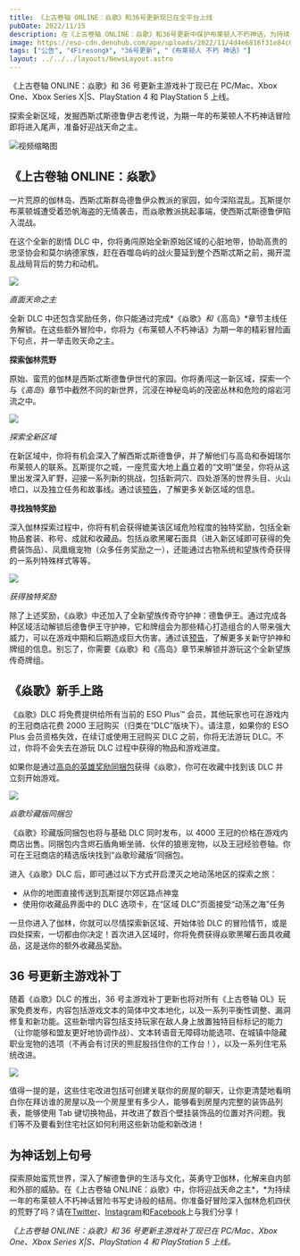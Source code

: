 ```yaml
---
title: 《上古卷轴 ONLINE：焱歌》和36号更新现已在全平台上线
pubDate: 2022/11/15
description: 在《上古卷轴 ONLINE：焱歌》和36号更新中保护布莱顿人不朽神话，为持续一年的冒险划上句号。
image: https://eso-cdn.denohub.com/ape/uploads/2022/11/4d4e6816f31e84c0e13b65e170059659.jpg
tags: ["公告", "《Firesong》", "36号更新", "《布莱顿人 不朽 神话》"]
layout: ../../../layouts/NewsLayout.astro
---
```


《上古卷轴 ONLINE：焱歌》和 36 号更新主游戏补丁现已在 PC/Mac、Xbox One、Xbox Series X|S、PlayStation 4 和 PlayStation 5
上线。

探索全新区域，发掘西斯忒斯德鲁伊古老传说，为期一年的布莱顿人不朽神话冒险即将进入尾声，准备好迎战天命之主。

![视频缩略图](https://i.ytimg.com/vi/f3EuYCPCIYk/maxresdefault.jpg)

## 《上古卷轴 ONLINE：焱歌》

一片荒原的伽林岛、西斯忒斯群岛德鲁伊众教派的家园，如今深陷混乱。瓦斯提尔布莱顿城遭受着恐帆海盗的无情袭击，而焱歌教派挑起事端，使西斯忒斯德鲁伊陷入混战。

在这个全新的剧情 DLC
中，你将勇闯原始全新原始区域的心脏地带，协助高贵的忠坚协会和莫尔纳德家族，赶在吞噬岛屿的战火蔓延到整个西斯忒斯之前，揭开混乱战局背后的势力和动机。

![](https://eso-cdn.denohub.com/ape/uploads/2022/09/2076660611d3aed5215287b697cda001.jpg)

_直面天命之主_

全新 DLC
中还包含奖励任务，你只能通过完成*《焱歌》_和_《高岛》*章节主线任务解锁。在这些额外冒险中，你将为《布莱顿人不朽神话》为期一年的精彩冒险画下句点，并一举击败天命之主。

**探索伽林荒野**

原始、蛮荒的伽林是西斯忒斯德鲁伊世代的家园。你将勇闯这一新区域，探索一个与《_高岛_》章节中截然不同的新世界，沉浸在神秘岛屿的茂密丛林和危险的熔岩河流之中。

![](https://eso-cdn.denohub.com/ape/uploads/2022/10/4a76830bb61fde86da3e693ee47a343f.jpg)

_探索全新区域_

在新区域中，你将有机会深入了解西斯忒斯德鲁伊，并了解他们与高岛和泰姆瑞尔布莱顿人的联系。瓦斯提尔之城，一座荒蛮大地上矗立着的“文明”堡垒，你将从这里出发深入旷野，迎接一系列新的挑战，包括新洞穴、四处游荡的世界头目、火山喷口，以及独立任务和故事线。通过该[预告](/news/post/63087)，了解更多关新区域的信息。

**寻找独特奖励**

深入伽林探索过程中，你将有机会获得媲美该区域危险程度的独特奖励，包括全新物品套装、称号、成就和收藏品。包括焱歌黑曜石面具（进入新区域即可获得的免费装饰品）、凤凰蛾宠物（众多任务奖励之一），还能通过古物系统和望族传奇获得的一系列特殊样式等等。

![](https://eso-cdn.denohub.com/ape/uploads/2022/11/86c91038e846ed1edc2dfad29024eb03.jpg)

_获得独特奖励_

除了上述奖励，《焱歌》中还加入了全新望族传奇守护神：德鲁伊王。通过完成各种区域活动解锁后德鲁伊王守护神，它和牌组会为那些精心打造组合的人带来强大威力，可以在游戏中期和后期造成巨大伤害。通过该[预告](/news/post/63009)，了解更多关新守护神和牌组的信息。别忘了，你需要《焱歌》和《高岛》章节来解锁并游玩这个全新望族传奇牌组。

## 《焱歌》新手上路

《焱歌》DLC 将免费提供给所有当前的 ESO Plus™ 会员，其他玩家也可在游戏内的王冠商店花费 2000
王冠购买（归类在“DLC”版块下）。请注意，如果你的 ESO Plus 会员资格失效，在续订或使用王冠购买 DLC 之前，你将无法游玩
DLC。不过，你将不会失去在游玩 DLC 过程中获得的物品和游戏进度。

如果你是通过[高岛的英雄奖励同捆包](/news/post/63067)获得《焱歌》，你可在收藏中找到该 DLC 并立刻开始游戏。

![](https://eso-cdn.denohub.com/ape/uploads/2022/11/f491aad23e3a7469ff2bc68eb58bdb9e.jpg)

_焱歌珍藏版同捆包_

《焱歌》珍藏版同捆包也将与基础 DLC 同时发布，以 4000
王冠的价格在游戏内商店出售。同捆包内含烬石盾角蜥坐骑、伙伴的狼崽宠物，以及王冠经验卷轴。你可在王冠商店的精选版块找到“焱歌珍藏版”同捆包。

进入《焱歌》DLC 后，即可通过以下方式开启湮灭之地动荡地区的探索之旅：

- 从你的地图直接传送到瓦斯提尔郊区路点神龛
- 使用你收藏品界面中的 DLC 选项卡，在“区域 DLC”页面接受“动荡之海”任务

一旦你进入了伽林，你就可以尽情探索新区域、开始体验 DLC
的冒险情节，或是四处探索，一切都由你决定！首次进入区域时，你将免费获得焱歌黑曜石面具收藏品，这是送你的额外收藏品奖励。

## 36 号更新主游戏补丁

随着《焱歌》DLC 的推出，36 号主游戏补丁更新也将对所有《上古卷轴
OL》玩家免费发布，内容包括游戏文本的简体中文本地化，以及一系列平衡性调整、漏洞修复和新功能。这些新增内容包括支持玩家在敌人身上放置独特目标标记的能力（让你能够和盟友更好地协调作战）、文本转语音无障碍功能选项、在城镇中隐藏职业宠物的选项（不再会有讨厌的熊屁股挡住你的工作台！），以及一系列住宅系统改进。

![](https://eso-cdn.denohub.com/ape/uploads/2022/11/01c797091ab01d877914ff12d442b77d.jpg)

值得一提的是，这些住宅改进包括可创建关联你的房屋的聊天，让你更清楚地看明白你在拜访谁的房屋以及一个房屋里有多少人，能够看到房屋内完整的装饰品列表，能够使用
Tab 键切换物品，并改进了数百个壁挂装饰品的位置对齐问题。我们等不及要看到住宅社区如何利用这些新功能和新改进！

## 为神话划上句号

探索原始蛮荒世界，深入了解德鲁伊的生活与文化，英勇守卫伽林，化解来自内部和外部的威胁。在《上古卷轴
ONLINE：焱歌》中，你将迎战天命之主*，*为持续一年的布莱顿人不朽神话冒险书写史诗般的结局。你准备好冒险深入伽林危机四伏的荒野了吗？请在[Twitter](https://twitter.com/TESOnline)、[Instagram](https://www.instagram.com/elderscrollsonline/)和[Facebook](https://www.facebook.com/ElderScrollsOnline)上与我们分享！

_《上古卷轴 ONLINE：焱歌》和 36 号更新主游戏补丁现已在 PC/Mac、Xbox One、Xbox Series X|S、PlayStation 4 和 PlayStation 5
上线。_

